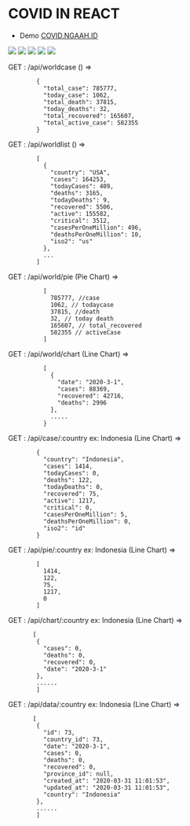 # COVID IN REACT

- Demo <a href="https://covid.ngaah.id/"> COVID.NGAAH.ID </a>


<img src="https://raw.githubusercontent.com/ximplah/COVID-REACT-Screenshoot/master/1.png"></img>
<img src="https://raw.githubusercontent.com/ximplah/COVID-REACT-Screenshoot/master/2.png"></img>
<img src="https://raw.githubusercontent.com/ximplah/COVID-REACT-Screenshoot/master/4.png"></img>
<img src="https://raw.githubusercontent.com/ximplah/COVID-REACT-Screenshoot/master/5.png"></img>
<img src="https://raw.githubusercontent.com/ximplah/COVID-REACT-Screenshoot/master/6.png"></img>

GET : /api/worldcase () =>

            {
              "total_case": 785777,
              "today_case": 1062,
              "total_death": 37815,
              "today_deaths": 32,
              "total_recovered": 165607,
              "total_active_case": 582355
            }
          
GET : /api/worldlist () =>

            [
              {
                "country": "USA",
                "cases": 164253,
                "todayCases": 409,
                "deaths": 3165,
                "todayDeaths": 9,
                "recovered": 5506,
                "active": 155582,
                "critical": 3512,
                "casesPerOneMillion": 496,
                "deathsPerOneMillion": 10,
                "iso2": "us"
              },
              ...
            ]
          
GET : /api/world/pie (Pie Chart) =>

              [
                785777, //case
                1062, // todaycase
                37815, //death
                32, // today death
                165607, // total_recovered
                582355 // activeCase
              ]
          
GET : /api/world/chart (Line Chart) =>

              [
                {
                  "date": "2020-3-1",
                  "cases": 88369,
                  "recovered": 42716,
                  "deaths": 2996
                },
                ..... 
              }
          
GET : /api/case/:country ex: Indonesia (Line Chart) =>

            {
              "country": "Indonesia",
              "cases": 1414,
              "todayCases": 0,
              "deaths": 122,
              "todayDeaths": 0,
              "recovered": 75,
              "active": 1217,
              "critical": 0,
              "casesPerOneMillion": 5,
              "deathsPerOneMillion": 0,
              "iso2": "id"
            }
          
GET : /api/pie/:country ex: Indonesia (Line Chart) =>

            [
              1414,
              122,
              75,
              1217,
              0
            ]
          
GET : /api/chart/:country ex: Indonesia (Line Chart) =>

           [
            {
              "cases": 0,
              "deaths": 0,
              "recovered": 0,
              "date": "2020-3-1"
            },
            ......
            ]
          
GET : /api/data/:country ex: Indonesia (Line Chart) =>

           [
            {
              "id": 73,
              "country_id": 73,
              "date": "2020-3-1",
              "cases": 0,
              "deaths": 0,
              "recovered": 0,
              "province_id": null,
              "created_at": "2020-03-31 11:01:53",
              "updated_at": "2020-03-31 11:01:53",
              "country": "Indonesia"
            },
            ......
            ]
          
